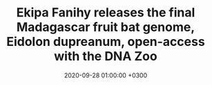 ---
layout: post
title: Ekipa Fanihy releases the final Madagascar fruit bat genome, Eidolon dupreanum, open-access with the DNA Zoo
date: 2020-09-28 01:00:00 +0300
description:  Dr. Cara Brook joins Anderson Cooper and several leading researchers to discuss the role of bats as reservoir hosts for emerging pathogens, including COVID-19# Add post description (optional)
img: eidolon-dupreanum-duped.jpeg # Add image post (optional)
tags: [bats, zoonosis, COVID-19] # add tag
link: https://www.dnazoo.org/post/don-t-be-duped-by-eidolon-dupreanum
---